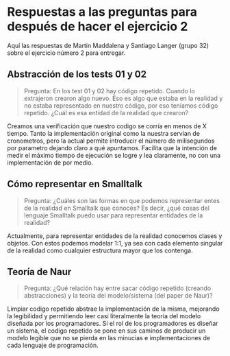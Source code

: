 # Respuestas a las preguntas para después de hacer el ejercicio 2
Aquí las respuestas de Martin Maddalena y Santiago Langer (grupo 32) sobre el ejercicio número 2 para entregar.

## Abstracción de los tests 01 y 02
> Pregunta: En los test 01 y 02 hay código repetido. Cuando lo extrajeron crearon algo nuevo. Eso es algo que estaba en la realidad y no estaba representado en nuestro código, por eso teníamos código repetido. ¿Cuál es esa entidad de la realidad que crearon?

Creamos una verificación que nuestro codigo se corría en menos de X tiempo. Tanto la implementación original como la nuestra servían de cronometros, pero la actual permite introducir el número de milisegundos por parametro dejando claro a qué apuntamos.
Facilita que la intención de medir el máximo tiempo de ejecución se logre y lea claramente, no con una implementación de por medio.

## Cómo representar en Smalltalk
> Pregunta: ¿Cuáles son las formas en que podemos representar entes de la realidad en Smalltalk que conocés? Es decir, ¿qué cosas del lenguaje Smalltalk puedo usar para representar entidades de la realidad?

Actualmente, para representar entidades de la realidad conocemos clases y objetos. Con estos podemos modelar 1:1, ya sea con cada elemento singular de la realidad como cualquier estructura mayor que los contenga.

## Teoría de Naur
> Pregunta: ¿Qué relación hay entre sacar código repetido (creando abstracciones) y la teoría del modelo/sistema (del paper de Naur)?

Limpiar codigo repetido abstrae la implementación de la misma, mejorando la legibilidad y permitiendo leer casi literalmente la teoría del modelo diseñada por los programadores. 
Si el rol de los programadores es diseñar un sistema, el codigo repetido se pone en sus caminos de producir un modelo legible que no se pierda en las minucias e implementaciones de cada lenguaje de programación.